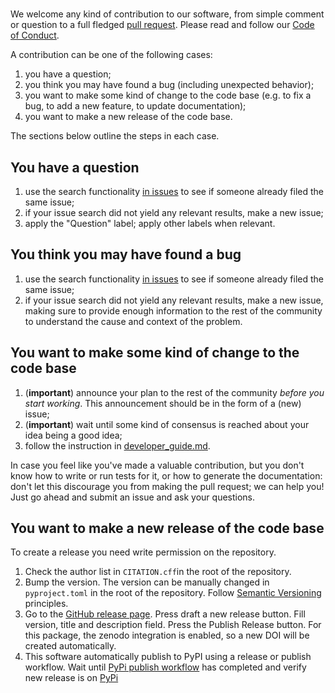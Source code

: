 #

We welcome any kind of contribution to our software, from simple comment or
question to a full fledged [pull
request](https://help.github.com/articles/about-pull-requests/). Please read and
follow our [Code of Conduct](CODE_OF_CONDUCT.md).

A contribution can be one of the following cases:

1. you have a question;
1. you think you may have found a bug (including unexpected behavior);
1. you want to make some kind of change to the code base (e.g. to fix a bug, to add a new feature, to update documentation);
1. you want to make a new release of the code base.

The sections below outline the steps in each case.

## You have a question

1. use the search functionality [in
   issues](https://github.com/WUR-AI/diffwofost/issues) to see if someone
   already filed the same issue;
2. if your issue search did not yield any relevant results, make a new issue;
3. apply the "Question" label; apply other labels when relevant.

## You think you may have found a bug

1. use the search functionality [in
   issues](https://github.com/WUR-AI/diffwofost/issues) to see if someone
   already filed the same issue;
2. if your issue search did not yield any relevant results, make a new issue,
   making sure to provide enough information to the rest of the community to
   understand the cause and context of the problem.

## You want to make some kind of change to the code base

1. (**important**) announce your plan to the rest of the community *before you
   start working*. This announcement should be in the form of a (new) issue;
2. (**important**) wait until some kind of consensus is reached about your idea being a good idea;
3. follow the instruction in [developer_guide.md](developer_guide.md).

In case you feel like you've made a valuable contribution, but you don't know
how to write or run tests for it, or how to generate the documentation: don't
let this discourage you from making the pull request; we can help you! Just go
ahead and submit an issue and ask your questions.

## You want to make a new release of the code base

To create a release you need write permission on the repository.

1. Check the author list in `CITATION.cff`in
   the root of the repository.
2. Bump the version. The version can be manually changed in `pyproject.toml` in
   the root of the repository. Follow [Semantic Versioning](https://semver.org/)
   principles.
3. Go to the [GitHub release
   page](https://github.com/WUR-AI/diffwofost/releases). Press draft a new
   release button. Fill version, title and description field. Press the Publish
   Release button. For this package, the zenodo integration is enabled, so a new
   DOI will be created automatically.
4. This software automatically publish to PyPI using a release or publish
   workflow. Wait until [PyPi publish
   workflow](https://github.com/WUR-AI/diffwofost/actions/workflows/python-publish.yml)
   has completed and verify new release is on
   [PyPi](https://pypi.org/project/matchms/#history)
